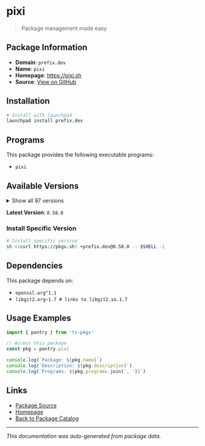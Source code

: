 # pixi

> Package management made easy

## Package Information

- **Domain**: `prefix.dev`
- **Name**: `pixi`
- **Homepage**: https://pixi.sh
- **Source**: [View on GitHub](https://github.com/pkgxdev/pantry/tree/main/projects/prefix.dev/package.yml)

## Installation

```bash
# Install with launchpad
launchpad install prefix.dev
```

## Programs

This package provides the following executable programs:

- `pixi`

## Available Versions

<details>
<summary>Show all 97 versions</summary>

- `0.58.0`, `0.57.0`, `0.56.0`, `0.55.0`, `0.54.2`
- `0.54.1`, `0.54.0`, `0.53.0`, `0.52.0`, `0.51.0`
- `0.50.2`, `0.50.1`, `0.50.0`, `0.49.0`, `0.48.2`
- `0.48.1`, `0.48.0`, `0.47.0`, `0.46.0`, `0.45.0`
- `0.44.0`, `0.43.3`, `0.43.2`, `0.43.1`, `0.43.0`
- `0.42.1`, `0.42.0`, `0.41.4`, `0.41.3`, `0.41.2`
- `0.41.1`, `0.41.0`, `0.40.3`, `0.40.2`, `0.40.1`
- `0.40.0`, `0.39.5`, `0.39.4`, `0.39.3`, `0.39.2`
- `0.39.1`, `0.39.0`, `0.38.0`, `0.37.0`, `0.36.0`
- `0.35.0`, `0.34.0`, `0.33.0`, `0.32.2`, `0.32.1`
- `0.32.0`, `0.31.0`, `0.30.0`, `0.29.0`, `0.28.2`
- `0.28.1`, `0.28.0`, `0.27.1`, `0.27.0`, `0.26.1`
- `0.26.0`, `0.25.0`, `0.24.2`, `0.24.1`, `0.24.0`
- `0.23.0`, `0.22.0`, `0.21.1`, `0.21.0`, `0.20.1`
- `0.20.0`, `0.19.1`, `0.19.0`, `0.18.0`, `0.17.1`
- `0.17.0`, `0.16.1`, `0.16.0`, `0.15.2`, `0.15.1`
- `0.15.0`, `0.14.0`, `0.13.0`, `0.12.0`, `0.11.1`
- `0.11.0`, `0.10.0`, `0.9.1`, `0.9.0`, `0.8.0`
- `0.7.0`, `0.6.0`, `0.5.0`, `0.4.0`, `0.3.0`
- `0.2.0`, `0.1.0`

</details>

**Latest Version**: `0.58.0`

### Install Specific Version

```bash
# Install specific version
sh <(curl https://pkgx.sh) +prefix.dev@0.58.0 -- $SHELL -i
```

## Dependencies

This package depends on:

- `openssl.org^1.1`
- `libgit2.org~1.7 # links to libgit2.so.1.7`

## Usage Examples

```typescript
import { pantry } from 'ts-pkgx'

// Access this package
const pkg = pantry.pixi

console.log(`Package: ${pkg.name}`)
console.log(`Description: ${pkg.description}`)
console.log(`Programs: ${pkg.programs.join(', ')}`)
```

## Links

- [Package Source](https://github.com/pkgxdev/pantry/tree/main/projects/prefix.dev/package.yml)
- [Homepage](https://pixi.sh)
- [Back to Package Catalog](../../package-catalog.md)

---

*This documentation was auto-generated from package data.*

